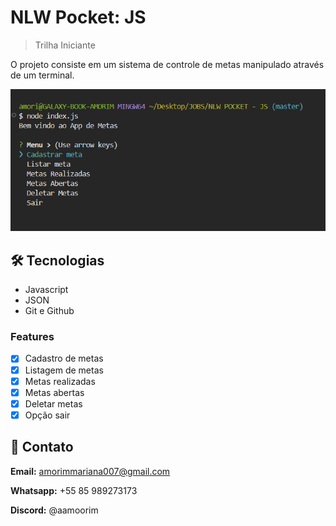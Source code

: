 # NLW Pocket: JS

> Trilha Iniciante

O projeto consiste em um sistema de controle de metas manipulado através de um terminal.

![preview](./github/preview.png)

## 🛠️ Tecnologias

- Javascript
- JSON
- Git e Github


### Features

- [x] Cadastro de metas
- [x] Listagem de metas
- [x] Metas realizadas
- [x] Metas abertas
- [x] Deletar metas
- [x] Opção sair

## 🌸 Contato
**Email:** amorimmariana007@gmail.com 

**Whatsapp:** +55 85 989273173

**Discord:**  @aamoorim
